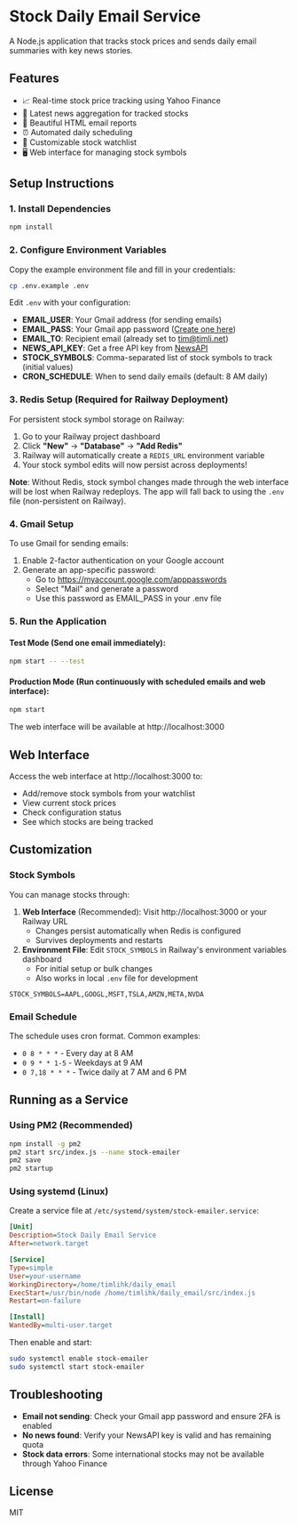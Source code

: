 # Stock Daily Email Service

A Node.js application that tracks stock prices and sends daily email summaries with key news stories.

## Features

- 📈 Real-time stock price tracking using Yahoo Finance
- 📰 Latest news aggregation for tracked stocks
- 📧 Beautiful HTML email reports
- ⏰ Automated daily scheduling
- 🎯 Customizable stock watchlist
- 🖥️ Web interface for managing stock symbols

## Setup Instructions

### 1. Install Dependencies

```bash
npm install
```

### 2. Configure Environment Variables

Copy the example environment file and fill in your credentials:

```bash
cp .env.example .env
```

Edit `.env` with your configuration:

- **EMAIL_USER**: Your Gmail address (for sending emails)
- **EMAIL_PASS**: Your Gmail app password ([Create one here](https://myaccount.google.com/apppasswords))
- **EMAIL_TO**: Recipient email (already set to tim@timli.net)
- **NEWS_API_KEY**: Get a free API key from [NewsAPI](https://newsapi.org)
- **STOCK_SYMBOLS**: Comma-separated list of stock symbols to track (initial values)
- **CRON_SCHEDULE**: When to send daily emails (default: 8 AM daily)

### 3. Redis Setup (Required for Railway Deployment)

For persistent stock symbol storage on Railway:

1. Go to your Railway project dashboard
2. Click **"New"** → **"Database"** → **"Add Redis"**
3. Railway will automatically create a `REDIS_URL` environment variable
4. Your stock symbol edits will now persist across deployments!

**Note**: Without Redis, stock symbol changes made through the web interface will be lost when Railway redeploys. The app will fall back to using the `.env` file (non-persistent on Railway).

### 4. Gmail Setup

To use Gmail for sending emails:

1. Enable 2-factor authentication on your Google account
2. Generate an app-specific password:
   - Go to https://myaccount.google.com/apppasswords
   - Select "Mail" and generate a password
   - Use this password as EMAIL_PASS in your .env file

### 5. Run the Application

#### Test Mode (Send one email immediately):
```bash
npm start -- --test
```

#### Production Mode (Run continuously with scheduled emails and web interface):
```bash
npm start
```

The web interface will be available at http://localhost:3000

## Web Interface

Access the web interface at http://localhost:3000 to:
- Add/remove stock symbols from your watchlist
- View current stock prices
- Check configuration status
- See which stocks are being tracked

## Customization

### Stock Symbols
You can manage stocks through:
1. **Web Interface** (Recommended): Visit http://localhost:3000 or your Railway URL
   - Changes persist automatically when Redis is configured
   - Survives deployments and restarts
2. **Environment File**: Edit `STOCK_SYMBOLS` in Railway's environment variables dashboard
   - For initial setup or bulk changes
   - Also works in local `.env` file for development
```
STOCK_SYMBOLS=AAPL,GOOGL,MSFT,TSLA,AMZN,META,NVDA
```

### Email Schedule
The schedule uses cron format. Common examples:
- `0 8 * * *` - Every day at 8 AM
- `0 9 * * 1-5` - Weekdays at 9 AM
- `0 7,18 * * *` - Twice daily at 7 AM and 6 PM

## Running as a Service

### Using PM2 (Recommended)
```bash
npm install -g pm2
pm2 start src/index.js --name stock-emailer
pm2 save
pm2 startup
```

### Using systemd (Linux)
Create a service file at `/etc/systemd/system/stock-emailer.service`:
```ini
[Unit]
Description=Stock Daily Email Service
After=network.target

[Service]
Type=simple
User=your-username
WorkingDirectory=/home/timlihk/daily_email
ExecStart=/usr/bin/node /home/timlihk/daily_email/src/index.js
Restart=on-failure

[Install]
WantedBy=multi-user.target
```

Then enable and start:
```bash
sudo systemctl enable stock-emailer
sudo systemctl start stock-emailer
```

## Troubleshooting

- **Email not sending**: Check your Gmail app password and ensure 2FA is enabled
- **No news found**: Verify your NewsAPI key is valid and has remaining quota
- **Stock data errors**: Some international stocks may not be available through Yahoo Finance

## License

MIT